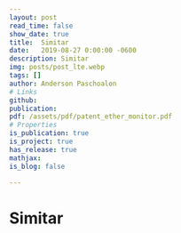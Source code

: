 ```yaml
---
layout: post
read_time: false
show_date: true
title:  Simitar
date:   2019-08-27 0:00:00 -0600
description: Simitar
img: posts/post_lte.webp
tags: []
author: Anderson Paschoalon
# Links
github: 
publication: 
pdf: /assets/pdf/patent_ether_monitor.pdf
# Properties
is_publication: true
is_project: true
has_release: true
mathjax: 
is_blog: false

---
```


# Simitar